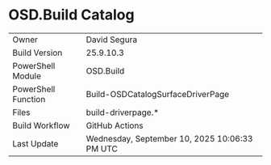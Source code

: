 ﻿# OSD.Build Catalog

| | |
|-|-|
| Owner | David Segura |
| Build Version | 25.9.10.3 |
| PowerShell Module | OSD.Build |
| PowerShell Function | Build-OSDCatalogSurfaceDriverPage |
| Files | build-driverpage.* |
| Build Workflow | GitHub Actions |
| Last Update | Wednesday, September 10, 2025 10:06:33 PM UTC |

